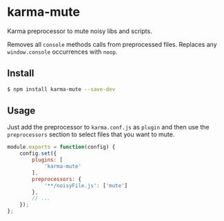 # karma-mute
Karma preprocessor to mute noisy libs and scripts.

Removes all `console` methods calls from preprocessed files.
Replaces any `window.console` occurrences with `noop`.

## Install
```bash
$ npm install karma-mute --save-dev
```

## Usage
Just add the preprocessor to `karma.conf.js` as `plugin` and then use the `preprocessors` section to select files that you want to mute.

```js
module.exports = function(config) {
    config.set({
        plugins: [
            'karma-mute'
        ],
        preprocessors: {
            '**/noisyFile.js': ['mute']
        },
        // ...
    });
};
```
